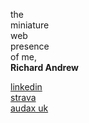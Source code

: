 <base target="_blank">

the  
miniature  
web  
presence  
of me,  
**Richard Andrew**

[linkedin](https://www.linkedin.com/in/richardandrew75/)  
[strava](https://www.strava.com/athletes/43333745)  
[audax uk](https://audax.uk/results?memId=26444)
